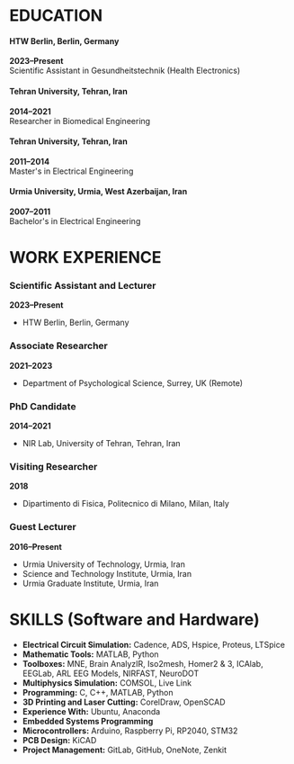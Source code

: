 # EDUCATION
#### HTW Berlin, Berlin, Germany  
**2023–Present**  
Scientific Assistant in Gesundheitstechnik (Health Electronics)  

#### Tehran University, Tehran, Iran  
**2014–2021**  
Researcher in Biomedical Engineering  

#### Tehran University, Tehran, Iran  
**2011–2014**  
Master's in Electrical Engineering  

#### Urmia University, Urmia, West Azerbaijan, Iran  
**2007–2011**  
Bachelor's in Electrical Engineering  

# WORK EXPERIENCE  
### Scientific Assistant and Lecturer  
**2023–Present**  
- HTW Berlin, Berlin, Germany  

### Associate Researcher  
**2021–2023**  
- Department of Psychological Science, Surrey, UK (Remote)  

### PhD Candidate  
**2014–2021**  
- NIR Lab, University of Tehran, Tehran, Iran  

### Visiting Researcher  
**2018**  
- Dipartimento di Fisica, Politecnico di Milano, Milan, Italy  

### Guest Lecturer  
**2016–Present**  
- Urmia University of Technology, Urmia, Iran  
- Science and Technology Institute, Urmia, Iran  
- Urmia Graduate Institute, Urmia, Iran  

# SKILLS (Software and Hardware)  

- **Electrical Circuit Simulation:** Cadence, ADS, Hspice, Proteus, LTSpice  
- **Mathematic Tools:** MATLAB, Python  
- **Toolboxes:** MNE, Brain AnalyzIR, Iso2mesh, Homer2 & 3, ICAlab, EEGLab, ARL EEG Models, NIRFAST, NeuroDOT  
- **Multiphysics Simulation:** COMSOL, Live Link  
- **Programming:** C, C++, MATLAB, Python  
- **3D Printing and Laser Cutting:** CorelDraw, OpenSCAD  
- **Experience With:** Ubuntu, Anaconda  
- **Embedded Systems Programming**  
- **Microcontrollers:** Arduino, Raspberry Pi, RP2040, STM32  
- **PCB Design:** KiCAD  
- **Project Management:** GitLab, GitHub, OneNote, Zenkit 
